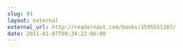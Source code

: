 ```yaml
---
slug: 91
layout: external
external_url: http://readernaut.com/books/1595551387/
date: 2011-01-07T09:34:22-06:00
---
```

